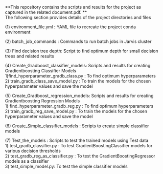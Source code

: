 **This repository contains the scripts and results for the project as captured in the related document.pdf.
**   
The following section provides details of the project directories and files


(1) environment_file.yml : YAML file to recreate the project conda environment

(2) batch_job_commands : Commands to run batch jobs in Jarvis cluster

(3) Find decision tree depth: Script to find optimum depth for small decision trees and related results

(4) Create_Gradboost_classifier_models: Scripts and results for creating Gradientboosting Classifier Models        
    1)find_hyperparameter_gradb_class.py : To find optimum hyperparameters   
    2) train_gradb_class_save_model.py : To train the models for the chosen hyperparameter values and save the model

(5) Create_Gradboost_regression_models: Scripts and results for creating Gradientboosting Regression Models        
    1) find_hyperparameter_gradb_reg.py : To find optimum hyperparameters   
    2) train_gradb_reg_save_model.py :  To train the models for the chosen hyperparameter values and save the model

(6) Create_Simple_classifier_models : Scripts to create simple classifier models

(7) Test_the_models : Scripts to test the trained models using Test data        
    1) test_gradb_classifier.py : To test GradientBoostingClassifier models for various decision thresholds   
    2) test_gradb_reg_as_classifier.py : To test the GradientBoostingRegressor models as a classifier   
    3) test_simple_model.py: To test the simple classifier models   
